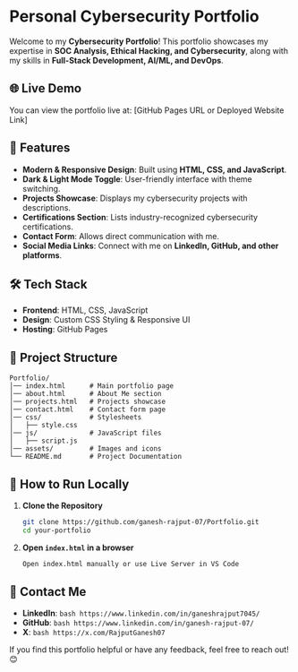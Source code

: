 # Personal Cybersecurity Portfolio

Welcome to my **Cybersecurity Portfolio**! This portfolio showcases my expertise in **SOC Analysis, Ethical Hacking, and Cybersecurity**, along with my skills in **Full-Stack Development, AI/ML, and DevOps**.

## 🌐 Live Demo
You can view the portfolio live at:
[GitHub Pages URL or Deployed Website Link]

## 📌 Features
- **Modern & Responsive Design**: Built using **HTML, CSS, and JavaScript**.
- **Dark & Light Mode Toggle**: User-friendly interface with theme switching.
- **Projects Showcase**: Displays my cybersecurity projects with descriptions.
- **Certifications Section**: Lists industry-recognized cybersecurity certifications.
- **Contact Form**: Allows direct communication with me.
- **Social Media Links**: Connect with me on **LinkedIn, GitHub, and other platforms**.

## 🛠 Tech Stack
- **Frontend**: HTML, CSS, JavaScript
- **Design**: Custom CSS Styling & Responsive UI
- **Hosting**: GitHub Pages

## 📂 Project Structure
```
Portfolio/
│── index.html      # Main portfolio page
│── about.html      # About Me section
│── projects.html   # Projects showcase
│── contact.html    # Contact form page
│── css/            # Stylesheets
│   ├── style.css
│── js/             # JavaScript files
│   ├── script.js
│── assets/         # Images and icons
└── README.md       # Project Documentation
```

## 🚀 How to Run Locally
1. **Clone the Repository**
   ```bash
   git clone https://github.com/ganesh-rajput-07/Portfolio.git
   cd your-portfolio
   ```
2. **Open `index.html` in a browser**
   ```bash
   Open index.html manually or use Live Server in VS Code
   ```

## 📢 Contact Me
- **LinkedIn**: ``` bash https://www.linkedin.com/in/ganeshrajput7045/ ```
- **GitHub**: ``` bash https://www.linkedin.com/in/ganesh-rajput-07/ ```
- **X**: ``` bash https://x.com/RajputGanesh07 ```

If you find this portfolio helpful or have any feedback, feel free to reach out! 😊

